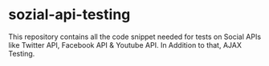 # sozial-api-testing
This repository contains all the code snippet needed for tests on Social APIs like Twitter API, Facebook API &amp; Youtube API. In Addition to that, AJAX Testing.
